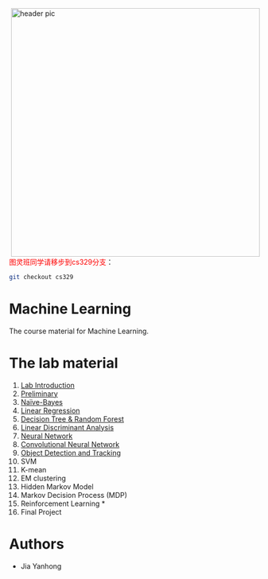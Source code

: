 <img src="image/icon.png?raw=true" align="right" width="500" alt="header pic"/>
<font color=red>图灵班同学请移步到cs329分支</font>：

```bash
git checkout cs329
```

# Machine Learning

The course material for Machine Learning.

# The lab material

1. [Lab Introduction](https://github.com/jiayh-sustech/Machine-Learning-2022F/tree/main/Lab1.Introduction)
2. [Preliminary](https://github.com/jiayh-sustech/Machine-Learning-2022F/tree/main/Lab2.Preliminary)
3. [Naïve-Bayes](https://github.com/jiayh-sustech/Machine-Learning-2022F/tree/main/Lab3.Na%C3%AFve-Bayes)
4. [Linear Regression](https://github.com/jiayh-sustech/Machine-Learning-2022F/tree/main/Lab4.Linear%20Regression)
5. [Decision Tree &amp; Random Forest](https://github.com/jiayh-sustech/Machine-Learning-2022F/tree/main/Lab5.Decision%20Tree%20%26%20Random%20Forest)
6. [Linear Discriminant Analysis](https://github.com/jiayh-sustech/Machine-Learning-2022F/tree/main/Lab6.Linear%20Discriminant%20Analysis)
7. [Neural Network](https://github.com/jiayh-sustech/Machine-Learning-2022F/tree/main/Lab7.Neural%20network)
8. [Convolutional Neural Network](https://github.com/jiayh-sustech/Machine-Learning-2022F/tree/main/Lab8.Convolutional%20Neural%20Network)
9. [Object Detection and Tracking](https://github.com/jiayh-sustech/Machine-Learning-2022F/tree/main/Lab9.Object%20Detection%20and%20Tracking)
10. SVM
11. K-mean
12. EM clustering
13. Hidden Markov Model
14. Markov Decision Process (MDP)
15. Reinforcement Learning *
16. Final Project

# Authors

- Jia Yanhong
